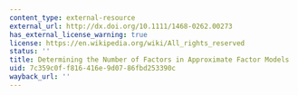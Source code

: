 ```yaml
---
content_type: external-resource
external_url: http://dx.doi.org/10.1111/1468-0262.00273
has_external_license_warning: true
license: https://en.wikipedia.org/wiki/All_rights_reserved
status: ''
title: Determining the Number of Factors in Approximate Factor Models
uid: 7c359c0f-f816-416e-9d07-86fbd253390c
wayback_url: ''
---
```

